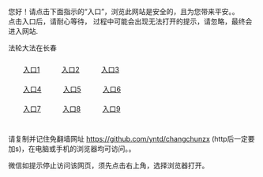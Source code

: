 您好！请点击下面指示的“入口”，浏览此网站是安全的，且为您带来平安。。 <br/>
点击入口后，请耐心等待， 过程中可能会出现无法打开的提示，请忽略，最终会进入网站. </br>

法轮大法在长春<br/>
<div style="padding:10px"><a style="margin:20px" target="_blank" href="https://d1qcjmyltqq66s.cloudfront.net/2Qpsp?vqjxs" id="ccLink1" rel="nofollow">入口1</a> <a target="_blank" style="margin:20px" href="https://d1o0g6o8onoj2q.cloudfront.net/2Qpsp?qmcddqyf" id="ccLink2" rel="nofollow">入口2</a> <a style="margin:20px" target="_blank" href="https://d8wb59saw2lp7.cloudfront.net/2Qpsp?rflnmnut" id="ccLink3" rel="nofollow">入口3</a></div>

<div style="padding:10px" ><a style="margin:20px" target="_blank" href="https://d1qcjmyltqq66s.cloudfront.net/2Qpsp?vqjxs" id="ccLink4" rel="nofollow">入口4</a> <a style="margin:20px" href="https://d1o0g6o8onoj2q.cloudfront.net/2Qpsp?qmcddqyf" target="_blank" id="ccLink5" rel="nofollow">入口5</a> <a style="margin:20px" href="https://d8wb59saw2lp7.cloudfront.net/2Qpsp?rflnmnut" target="_blank" id="ccLink6" rel="nofollow">入口6</a></div>

<div style="padding:10px"><a style="margin:20px" target="_blank" href="https://d1qcjmyltqq66s.cloudfront.net/2Qpsp?vqjxs" id="ccLink7" rel="nofollow">入口7</a> <a style="margin:20px" href="https://d1o0g6o8onoj2q.cloudfront.net/2Qpsp?qmcddqyf" target="_blank" id="ccLink8" rel="nofollow">入口8</a> <a style="margin:20px" target="_blank" href="https://d8wb59saw2lp7.cloudfront.net/2Qpsp?rflnmnut" id="ccLink9" rel="nofollow">入口9</a></div>

<br/>



请复制并记住免翻墙网址 https://github.com/yntd/changchunzx (http后一定要加s)，在电脑或手机的浏览器均可访问。。<br/>

微信如提示停止访问该网页，须先点击右上角，选择浏览器打开。
